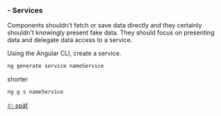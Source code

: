 ### - Services

Components shouldn't fetch or save data directly and they certainly shouldn't knowingly present fake data. They should focus on presenting data and delegate data access to a service.

Using the Angular CLI, create a service.<br>

```js
ng generate service nameService
```

shorter

```js
ng g s nameService
```

[&#129188; späť](../README.md)<br>
